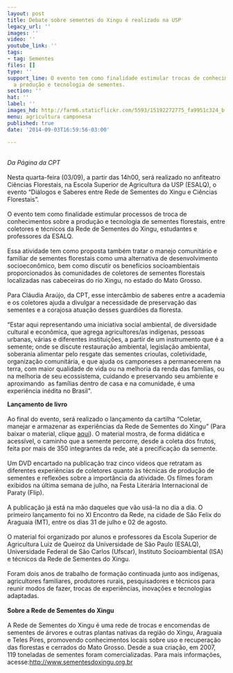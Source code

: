 ```yaml
---
layout: post
title: Debate sobre sementes do Xingu é realizado na USP
legacy_url: ''
images: ''
video: ''
youtube_link: ''
tags:
- tag: Sementes
files: []
type: ''
support_line: O evento tem como finalidade estimular trocas de conhecimentos sobre
  a produção e tecnologia de sementes.
section: ''
hat: ''
label: ''
images_hd: http://farm6.staticflickr.com/5593/15192272775_fa9951c324_b.jpg
menu: agricultura camponesa
published: true
date: '2014-09-03T16:59:56-03:00'

---
```

<p><br />
<em>Da P&aacute;gina da CPT</em><br />
<br />
Nesta quarta-feira&nbsp;(03/09), a partir das 14h00, ser&aacute; realizado no anfiteatro Ci&ecirc;ncias Florestais, na Escola Superior de Agricultura da USP (ESALQ), o evento &ldquo;Di&aacute;logos e Saberes entre Rede de Sementes do Xingu e Ci&ecirc;ncias Florestais&rdquo;.&nbsp;<br />
<br />
O evento tem como finalidade estimular processos de troca de conhecimentos sobre a produ&ccedil;&atilde;o e tecnologia de sementes florestais, entre coletores e t&eacute;cnicos da Rede de Sementes do Xingu, estudantes e professores da ESALQ.<br />
<br />
Essa atividade tem como proposta tamb&eacute;m tratar o manejo comunit&aacute;rio e familiar de sementes florestais como uma alternativa de desenvolvimento socioecon&ocirc;mico, bem como discutir os benef&iacute;cios socioambientais proporcionados &agrave;s comunidades de coletores de sementes florestais localizadas nas cabeceiras do rio Xingu, no estado do Mato Grosso.<br />
<br />
Para Cl&aacute;udia Ara&uacute;jo, da CPT, esse interc&acirc;mbio de saberes entre a academia e os coletores ajuda a divulgar a necessidade de preserva&ccedil;&atilde;o das sementes e a corajosa atua&ccedil;&atilde;o desses guardi&otilde;es da floresta.&nbsp;<br />
<br />
&ldquo;Estar aqui representando uma iniciativa social ambiental, de diversidade cultural e econ&ocirc;mica, que agrega agricultores/as ind&iacute;genas, pessoas urbanas, v&aacute;rias e diferentes institui&ccedil;&otilde;es, a partir de um instrumento que &eacute; a semente; onde se discute restaura&ccedil;&atilde;o ambiental, legisla&ccedil;&atilde;o ambiental, soberania alimentar pelo resgate das sementes crioulas, coletividade, organiza&ccedil;&atilde;o comunit&aacute;ria, e que ajuda os camponeses a permanecerem na terra, com maior qualidade de vida ou na melhoria da renda das fam&iacute;lias, ou na melhoria de seu ecossistema, cuidando e preservando seu ambiente e aproximando&nbsp; as fam&iacute;lias dentro de casa e na comunidade, &eacute; uma experi&ecirc;ncia in&eacute;dita no Brasil&quot;.</p>

<p><strong>Lan&ccedil;amento de livro</strong><br />
<br />
Ao final do evento, ser&aacute; realizado o lan&ccedil;amento da cartilha &ldquo;Coletar, manejar e armazenar as experi&ecirc;ncias da Rede de Sementes do Xingu&rdquo; (Para baixar o material, clique&nbsp;<a href="http://sementesdoxingu.org.br/site/wp-content/uploads/2014/08/cartilha-web.pdf">aqui</a>). O material mostra, de forma did&aacute;tica e acess&iacute;vel, o caminho que a semente percorre, desde a coleta dos frutos, feita por mais de 350 integrantes da rede, at&eacute; a precifica&ccedil;&atilde;o da semente.&nbsp;<br />
<br />
Um DVD encartado na publica&ccedil;&atilde;o traz cinco v&iacute;deos que retratam as diferentes experi&ecirc;ncias de coletores quanto &agrave;s t&eacute;cnicas de produ&ccedil;&atilde;o de sementes e reflex&otilde;es sobre a import&acirc;ncia da atividade. Os filmes foram exibidos na &uacute;ltima semana de julho, na Festa Liter&aacute;ria Internacional de Paraty (Flip).<br />
<br />
A publica&ccedil;&atilde;o j&aacute; est&aacute; na m&atilde;o daqueles que v&atilde;o us&aacute;-la no dia a dia. O primeiro lan&ccedil;amento foi no XI Encontro da Rede, na cidade de S&atilde;o Felix do Araguaia (MT), entre os dias 31 de julho e 02 de agosto.<br />
<br />
O material foi organizado por alunos e professores da Escola Superior de Agricultura Luiz de Queiroz da Universidade de S&atilde;o Paulo (ESALQ), Universidade Federal de S&atilde;o Carlos (Ufscar), Instituto Socioambiental (ISA) e t&eacute;cnicos da Rede de Sementes do Xingu.<br />
<br />
Foram dois anos de trabalho de forma&ccedil;&atilde;o continuada junto aos ind&iacute;genas, agricultores familiares, produtores rurais, pesquisadores e t&eacute;cnicos para reunir modos de fazer, trocas de experi&ecirc;ncias, inova&ccedil;&otilde;es e tecnologias adaptadas.<br />
<br />
<strong>Sobre a Rede de Sementes do Xingu</strong><br />
<br />
A Rede de Sementes do Xingu &eacute; uma rede de trocas e encomendas de sementes de &aacute;rvores e outras plantas nativas da regi&atilde;o do Xingu, Araguaia e Teles Pires, promovendo conhecimentos locais sobre uso e recupera&ccedil;&atilde;o das florestas e cerrados do Mato Grosso. Desde a sua cria&ccedil;&atilde;o, em 2007, 119 toneladas de sementes foram comercializadas. Para mais informa&ccedil;&otilde;es, acesse:<a href="http://www.sementesdoxingu.org.br/">http://www.sementesdoxingu.org.br</a></p>

